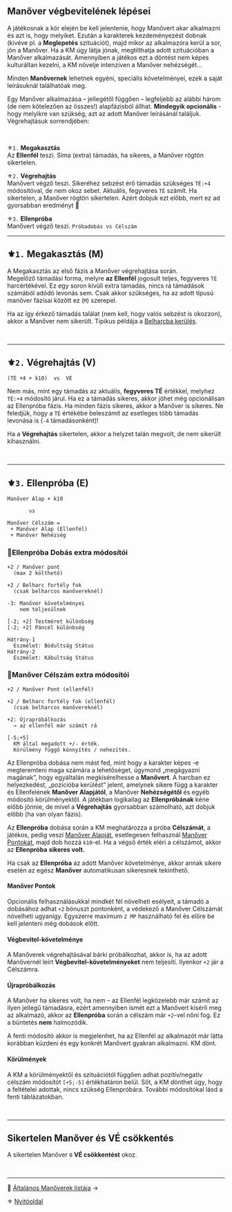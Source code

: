 ## Manőver végbevitelének lépései

A játékosnak a kör elején be kell jelentenie, hogy Manővert akar alkalmazni és azt is, hogy melyiket. Ezután a karakterek kezdeményezést dobnak (kivéve pl. a **Meglepetés** szituációt), majd mikor az alkalmazóra kerül a sor, jön a Manőver. Ha a KM úgy látja jónak, megtilthatja adott szituációban a Manőver alkalmazását. Amennyiben a játékos ezt a döntést nem képes kulturáltan kezelni, a KM növelje intenzíven a Manőver nehézségét...

Minden **Manővernek** lehetnek egyéni, speciális követelményei, ezek a saját leírásuknál találhatóak meg.

Egy Manőver alkalmazása – jellegétől függően – legfeljebb az alábbi három (de nem kötelezően az összes!) alapfázisból állhat. **Mindegyik opcionális** - hogy melyikre van szükség, azt az adott Manőver leírásánál találjuk. Végrehajtásuk sorrendjében:

<br />

⚜️`1.` **Megakasztás**\
Az **Ellenfél** teszi. Sima (extra) támadás, ha sikeres, a Manőver rögtön sikertelen.

⚜️`2.` **Végrehajtás**\
Manővert végző teszi. Sikeréhez sebzést érő támadás szükséges `TÉ:+4` módosítóval, de nem okoz sebet. Aktuális, fegyveres `TÉ` számít. Ha sikertelen, a Manőver rögtön sikertelen. Azért dobjuk ezt előbb, mert ez ad gyorsabban eredményt 🔆

⚜️`3.` **Ellenpróba**\
Manővert végző teszi. `Próbadobás vs Célszám`

---
## ⚜️`1.` Megakasztás (M)

A Megakasztás az első fázis a Manőver végrehajtása során.\
Megelőző támadási forma, melyre **az Ellenfél** jogosult teljes, fegyveres `TÉ` harcértékével. Ez egy soron kívüli extra támadás, nincs rá támadások számából adódó levonás sem. Csak akkor szükséges, ha az adott típusú manőver fázisai között ez (`M`) szerepel.

Ha az így érkező támadás találat (nem kell, hogy valós sebzést is okozzon), akkor a Manőver nem sikerült. Tipikus példája a [Belharcba kerülés](066_05_altalanos_manoverek.md#belharcba-kerülés).

<br />

---
## ⚜️`2.` Végrehajtás (V)

```
(TÉ +4 + k10)  vs  VÉ
```

Nem más, mint egy támadás az aktuális, **fegyveres TÉ** értékkel, melyhez `TÉ:+4` módosító járul. Ha ez a támadás sikeres, akkor jöhet még opcionálisan az Ellenpróba fázis. Ha minden fázis sikeres, akkor a Manőver is sikeres. Ne feledjük, hogy a `TÉ` értékébe beleszámít az esetleges több támadás levonása is (`-4` támadásonként)!

Ha a **Végrehajtás** sikertelen, akkor a helyzet talán megvolt, de nem sikerült kihasználni. 

<br />

---
## ⚜️`3.` Ellenpróba (E)

```
Manőver Alap + k10

       vs
       
Manőver Célszám =
 + Manőver Alap (Ellenfél)
 + Manőver Nehézség       
```

### 🔆Ellenpróba Dobás extra módosítói

```
+2 / Manőver pont
  (max 2 költhető)

+2 / Belharc fortély fok
  (csak belharcos manővereknél)

-3: Manőver követelményei
    nem teljesülnek

[-2; +2] Testméret különbség
[-2; +2] Páncél különbség

Hátrány-1
  Eszmélet: Bódultság Státus
Hátrány-2
  Eszmélet: Kábultság Státus
```

### 🔆Manőver Célszám extra módosítói

```
+2 / Manőver Pont (ellenfél)

+2 / Belharc fortély fok (ellenfél)
  (csak belharcos manővereknél)

+2: Újrapróbálkozás
  → az ellenfél már számít rá

[-5;+5]
  KM által megadott +/- érték.
  Körülmény függő könnyítés / nehezítés.
```

Az Ellenpróba dobása nem mást fed, mint hogy a karakter képes -e megteremteni maga számára a lehetőséget, úgymond „megágyazni magának”, hogy egyáltalán megkísérelhesse a **Manővert**. A harcban ez helyezkedést, „pozícióba kerülést” jelent, amelynek sikere függ a karakter és Ellenfelének **Manőver Alapjától**, a Manőver **Nehézségétől** és egyéb módosító körülményektől. A játékban logikailag az **Ellenpróbának** kéne előbb jönnie, de mivel a **Végrehajtás** gyorsabban számolható, azt dobjuk előbb (ha van olyan fázis).

Az **Ellenpróba** dobása során a KM meghatározza a próba **Célszámát**, a játékos, pedig veszi [Manőver Alapját](066_01_manover_alap.md), esetlegesen felhasznál [Manőver Pontokat](066_02_manover_pontok.md), majd dob hozzá `k10`-el. Ha a végső érték eléri a célszámot, akkor az **Ellenpróba** **sikeres volt.**

Ha csak az **Ellenpróba** az adott Manőver követelménye, akkor annak sikere esetén az egész **Manőver** automatikusan sikeresnek tekinthető.

#### Manőver Pontok

Opcionális felhasználásukkal mindkét fél növelheti esélyeit, a támadó a dobásához adhat `+2` bónuszt pontonként, a védekező a Manőver Célszámát növelheti ugyanígy. Egyszerre maximum `2 MP` használható fel és előre be kell jelenteni még dobások előtt.

#### Végbevitel-követelménye
A Manőverek végrehajtásával bárki próbálkozhat, akkor is, ha az adott Manővernél leírt **Végbevitel-követelményeket** nem teljesíti. Ilyenkor `+2` jár a Célszámra.

#### Újrapróbálkozás

A Manőver ha sikeres volt, ha nem – az Ellenfél legközelebb már számít az ilyen jellegű támadásra, ezért amennyiben ismét ezt a Manővert kísérli meg az alkalmazó, akkor az **Ellenpróba** során a célszám már `+2`-vel nőni fog. Ez a büntetés **nem** halmozódik.

A fenti módosító akkor is megjelenhet, ha az Ellenfél az alkalmazót már látta korábban küzdeni és egy konkrét Manővert gyakran alkalmazni. KM dönt.

#### Körülmények

A KM a körülményektől és szituációtól függően adhat pozitív/negatív célszám módosítót `[+5;-5]` értékhatáron belül. Sőt, a KM dönthet úgy, hogy a feltételei adottak, nincs szükség Ellenpróbára. További módosítókal lásd a fenti táblázatokban.

<br />

---
## Sikertelen Manőver és VÉ csökkentés

A sikertelen Manőver `0` **VÉ csökkentést** okoz.

<br />

---

🔗 [Általános Manőverek listája](066_05_altalanos_manoverek.md) →

⚜️ [Nyitóoldal](start.md#6-harcrendszer-%EF%B8%8F)
